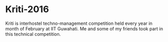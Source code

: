 # Kriti-2016

Kriti is interhostel techno-management  competition held every year in month of February at IIT Guwahati.
Me and some of my friends took part in this technical competition.
